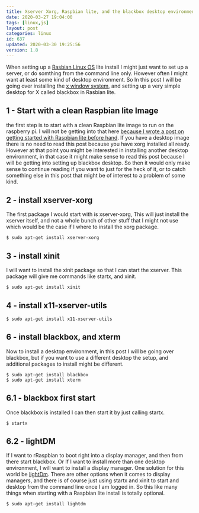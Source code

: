 ```yaml
---
title: Xserver Xorg, Raspbian lite, and the blackbox desktop environment
date: 2020-03-27 19:04:00
tags: [linux,js]
layout: post
categories: linux
id: 637
updated: 2020-03-30 19:25:56
version: 1.8
---
```


When setting up a [Rasbian Linux OS](https://en.wikipedia.org/wiki/Raspbian) lite install I might just want to set up a server, or do somthing from the command line only. However often I might want at least some kind of desktop environment. So In this post I will be going over installing the [x window system](https://en.wikipedia.org/wiki/X_Window_System#Limitations_and_criticism), and setting up a very simple desktop for X called blackbox in Rasbian lite.

<!-- more -->


## 1 - Start with a clean Raspbian lite Image

the first step is to start with a clean Raspbian lite image to run on the raspberry pi. I will not be getting into that here [because I wrote a post on getting started with Raspbian lite before hand](/2020/03/25/linux-raspbian-lite-getting-started/). If you have a desktop image there is no need to read this post because you have xorg installed all ready. However at that point you might be interested in installing another desktop environment, in that case it might make sense to read this post because I will be getting into setting up blackbox desktop. So then it would only make sense to continue reading if you want to just for the heck of it, or to catch something else in this post that might be of interest to a problem of some kind.

## 2 - install xserver-xorg

The first package I would start with is xserver-xorg, This will just install the xserver itself, and not a whole bunch of other stuff that I might not use which would be the case if I where to install the xorg package.

```
$ sudo apt-get install xserver-xorg
```

## 3 - install xinit

I will want to install the xinit package so that I can start the xserver. This package will give me commands like startx, and xinit.

```
$ sudo apt-get install xinit
```

## 4 - install x11-xserver-utils

```
$ sudo apt-get install x11-xserver-utils
```


## 6 - install blackbox, and xterm

Now to install a desktop environment, in this post I will be going over blackbox, but if you want to use a different desktop the setup, and additional packages to install might be different.

```
$ sudo apt-get install blackbox
$ sudo apt-get install xterm
```

## 6.1 - blackbox first start

Once blackbox is installed I can then start it by just calling startx.

```
$ startx
```


## 6.2 - lightDM

If I want to rRaspbian to boot right into a display manager, and then from there start blackbox. Or If I want to install more than one desktop environment, I will want to install a display manager. One solution for this world be [lightDm](https://wiki.debian.org/LightDM). There are other options when it comes to display managers, and there is of course just using startx and xinit to start and desktop from the command line once I am logged in. So this like many things when starting with a Raspbian lite install is totally optional.

```
$ sudo apt-get install lightdm
```
